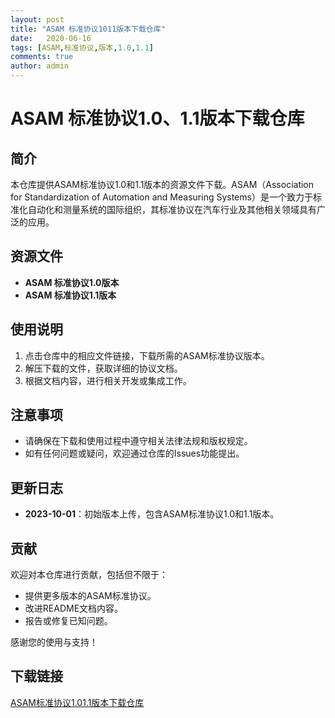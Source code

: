 ```yaml
---
layout: post
title: "ASAM 标准协议1011版本下载仓库"
date:   2020-06-16
tags: [ASAM,标准协议,版本,1.0,1.1]
comments: true
author: admin
---
```

# ASAM 标准协议1.0、1.1版本下载仓库

## 简介
本仓库提供ASAM标准协议1.0和1.1版本的资源文件下载。ASAM（Association for Standardization of Automation and Measuring Systems）是一个致力于标准化自动化和测量系统的国际组织，其标准协议在汽车行业及其他相关领域具有广泛的应用。

## 资源文件
- **ASAM 标准协议1.0版本**
- **ASAM 标准协议1.1版本**

## 使用说明
1. 点击仓库中的相应文件链接，下载所需的ASAM标准协议版本。
2. 解压下载的文件，获取详细的协议文档。
3. 根据文档内容，进行相关开发或集成工作。

## 注意事项
- 请确保在下载和使用过程中遵守相关法律法规和版权规定。
- 如有任何问题或疑问，欢迎通过仓库的Issues功能提出。

## 更新日志
- **2023-10-01**：初始版本上传，包含ASAM标准协议1.0和1.1版本。

## 贡献
欢迎对本仓库进行贡献，包括但不限于：
- 提供更多版本的ASAM标准协议。
- 改进README文档内容。
- 报告或修复已知问题。

感谢您的使用与支持！

## 下载链接

[ASAM标准协议1.01.1版本下载仓库](https://pan.quark.cn/s/dee938dca837)